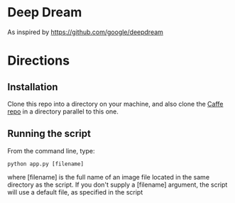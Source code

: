 # Deep Dream

As inspired by https://github.com/google/deepdream

# Directions

## Installation

Clone this repo into a directory on your machine, and also clone the [Caffe repo](https://github.com/BVLC/caffe) in a directory parallel to this one.

## Running the script

From the command line, type:

`python app.py [filename]`

where [filename] is the full name of an image file located in the same directory as the script. If you don't supply a [filename] argument, the script will use a default file, as specified in the script